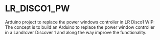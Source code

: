# LR_DISCO1_PW
Arduino project to replace the power windows controller in LR Disco1
WIP: The concept is to build an Arduino to replace the power window controller in a Landrover Discover 1 and along the way improve the functionality. 

